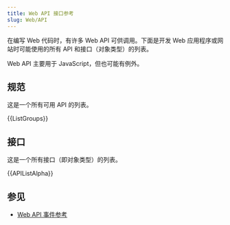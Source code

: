 ```yaml
---
title: Web API 接口参考
slug: Web/API
---
```


在编写 Web 代码时，有许多 Web API 可供调用。下面是开发 Web 应用程序或网站时可能使用的所有 API 和接口（对象类型）的列表。

Web API 主要用于 JavaScript，但也可能有例外。

## 规范

这是一个所有可用 API 的列表。

{{ListGroups}}

## 接口

这是一个所有接口（即对象类型）的列表。

{{APIListAlpha}}

## 参见

- [Web API 事件参考](/zh-CN/docs/Web/Events)
